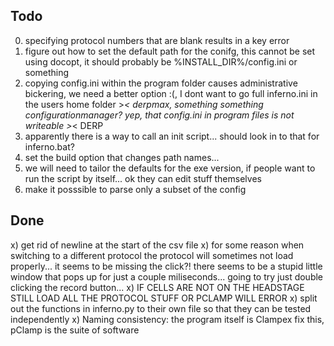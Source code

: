 Todo
----
0) specifying protocol numbers that are blank results in a key error
1) figure out how to set the default path for the conifg, this cannot be set using docopt, it should probably be %INSTALL_DIR%/config.ini or something
2) copying config.ini within the program folder causes administrative bickering, we need a better option :(, I dont want to go full inferno.ini in the users home folder >_< derpmax, something something configurationmanager? yep, that config.ini in program files is not writeable >_< DERP
3) apparently there is a way to call an init script... should look in to that for inferno.bat?
4) set the build option that changes path names...
5) we will need to tailor the defaults for the exe version, if people want to run the script by itself... ok they can edit stuff themselves
6) make it posssible to parse only a subset of the config


Done
----
x) get rid of newline at the start of the csv file
x) for some reason when switching to a different protocol the protocol will sometimes not load properly... it seems to be missing the click?! there seems to be a stupid little window that pops up for just a couple miliseconds... going to try just double clicking the record button...
x) IF CELLS ARE NOT ON THE HEADSTAGE STILL LOAD ALL THE PROTOCOL STUFF OR PCLAMP WILL ERROR
x) split out the functions in inferno.py to their own file so that they can be tested independently
x) Naming consistency: the program itself is Clampex fix this, pClamp is the suite of software
